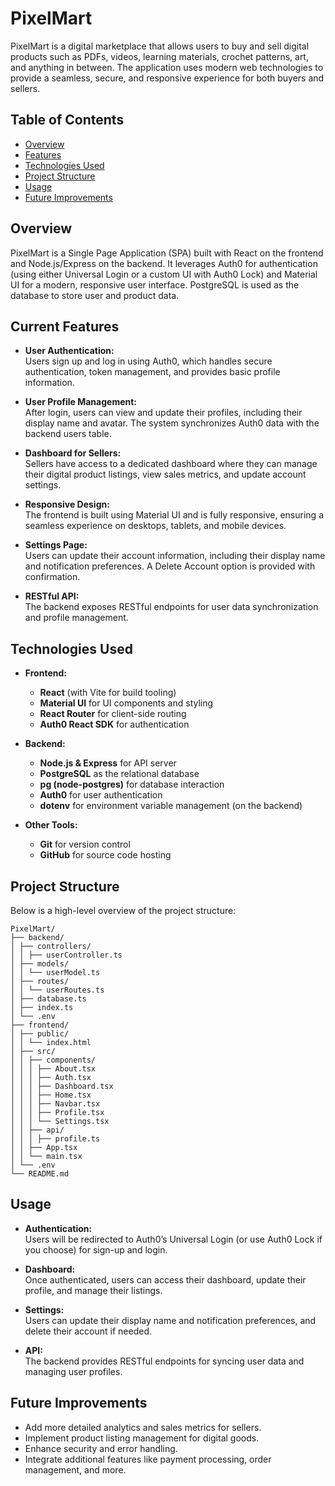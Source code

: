 # PixelMart

PixelMart is a digital marketplace that allows users to buy and sell digital products such as PDFs, videos, learning materials, crochet patterns, art, and anything in between. The application uses modern web technologies to provide a seamless, secure, and responsive experience for both buyers and sellers.

## Table of Contents

- [Overview](#overview)
- [Features](#features)
- [Technologies Used](#technologies-used)
- [Project Structure](#project-structure)
- [Usage](#usage)
- [Future Improvements](#future-improvements)

## Overview

PixelMart is a Single Page Application (SPA) built with React on the frontend and Node.js/Express on the backend. It leverages Auth0 for authentication (using either Universal Login or a custom UI with Auth0 Lock) and Material UI for a modern, responsive user interface. PostgreSQL is used as the database to store user and product data.

## Current Features

- **User Authentication:**  
  Users sign up and log in using Auth0, which handles secure authentication, token management, and provides basic profile information.

- **User Profile Management:**  
  After login, users can view and update their profiles, including their display name and avatar. The system synchronizes Auth0 data with the backend users table.

- **Dashboard for Sellers:**  
  Sellers have access to a dedicated dashboard where they can manage their digital product listings, view sales metrics, and update account settings.

- **Responsive Design:**  
  The frontend is built using Material UI and is fully responsive, ensuring a seamless experience on desktops, tablets, and mobile devices.

- **Settings Page:**  
  Users can update their account information, including their display name and notification preferences. A Delete Account option is provided with confirmation.

- **RESTful API:**  
  The backend exposes RESTful endpoints for user data synchronization and profile management.

## Technologies Used

- **Frontend:**

  - **React** (with Vite for build tooling)
  - **Material UI** for UI components and styling
  - **React Router** for client-side routing
  - **Auth0 React SDK** for authentication

- **Backend:**

  - **Node.js & Express** for API server
  - **PostgreSQL** as the relational database
  - **pg (node-postgres)** for database interaction
  - **Auth0** for user authentication
  - **dotenv** for environment variable management (on the backend)

- **Other Tools:**
  - **Git** for version control
  - **GitHub** for source code hosting

## Project Structure

Below is a high-level overview of the project structure:

```
PixelMart/
├── backend/
│ ├── controllers/
│ │ ├── userController.ts
│ ├── models/
│ │ └── userModel.ts
│ ├── routes/
│ │ └── userRoutes.ts
│ ├── database.ts
│ ├── index.ts
│ └── .env
├── frontend/
│ ├── public/
│ │ └── index.html
│ ├── src/
│ │ ├── components/
│ │ │ ├── About.tsx
│ │ │ ├── Auth.tsx
│ │ │ ├── Dashboard.tsx
│ │ │ ├── Home.tsx
│ │ │ ├── Navbar.tsx
│ │ │ ├── Profile.tsx
│ │ │ └── Settings.tsx
│ │ ├── api/
│ │ │ ├── profile.ts
│ │ ├── App.tsx
│ │ └── main.tsx
│ └── .env
└── README.md
```

## Usage

- **Authentication:**  
  Users will be redirected to Auth0’s Universal Login (or use Auth0 Lock if you choose) for sign-up and login.

- **Dashboard:**  
  Once authenticated, users can access their dashboard, update their profile, and manage their listings.

- **Settings:**  
  Users can update their display name and notification preferences, and delete their account if needed.

- **API:**  
  The backend provides RESTful endpoints for syncing user data and managing user profiles.

## Future Improvements

- Add more detailed analytics and sales metrics for sellers.
- Implement product listing management for digital goods.
- Enhance security and error handling.
- Integrate additional features like payment processing, order management, and more.
